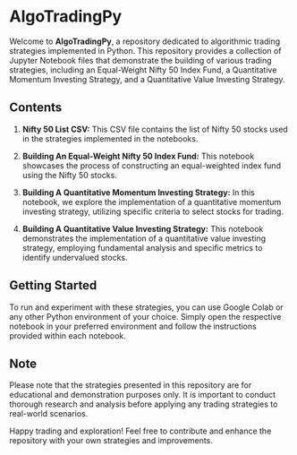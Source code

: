 # AlgoTradingPy

Welcome to **AlgoTradingPy**, a repository dedicated to algorithmic trading strategies implemented in Python. This repository provides a collection of Jupyter Notebook files that demonstrate the building of various trading strategies, including an Equal-Weight Nifty 50 Index Fund, a Quantitative Momentum Investing Strategy, and a Quantitative Value Investing Strategy.

## Contents
1. **Nifty 50 List CSV:** This CSV file contains the list of Nifty 50 stocks used in the strategies implemented in the notebooks.

2. **Building An Equal-Weight Nifty 50 Index Fund:** This notebook showcases the process of constructing an equal-weighted index fund using the Nifty 50 stocks.

3. **Building A Quantitative Momentum Investing Strategy:** In this notebook, we explore the implementation of a quantitative momentum investing strategy, utilizing specific criteria to select stocks for trading.

4. **Building A Quantitative Value Investing Strategy:** This notebook demonstrates the implementation of a quantitative value investing strategy, employing fundamental analysis and specific metrics to identify undervalued stocks.

## Getting Started
To run and experiment with these strategies, you can use Google Colab or any other Python environment of your choice. Simply open the respective notebook in your preferred environment and follow the instructions provided within each notebook.

## Note
Please note that the strategies presented in this repository are for educational and demonstration purposes only. It is important to conduct thorough research and analysis before applying any trading strategies to real-world scenarios.

Happy trading and exploration! Feel free to contribute and enhance the repository with your own strategies and improvements.




